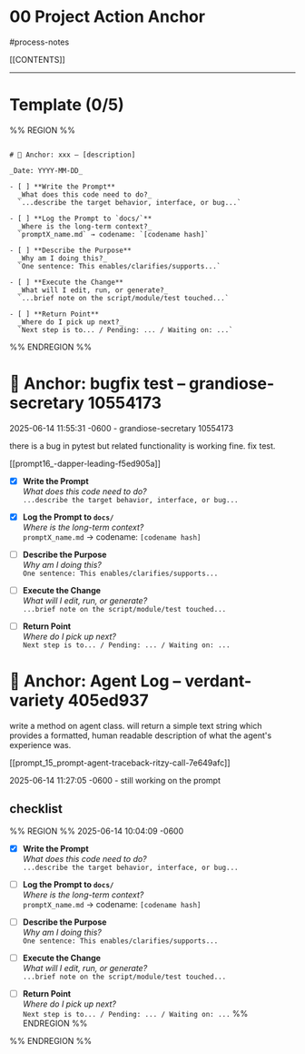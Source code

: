 # 00 Project Action Anchor

#process-notes

[[CONTENTS]]

***


# Template (0/5)

%% REGION %% 
```copyme

# 🧠 Anchor: xxx – [description]

_Date: YYYY-MM-DD_

- [ ] **Write the Prompt**  
  _What does this code need to do?_  
  `...describe the target behavior, interface, or bug...`

- [ ] **Log the Prompt to `docs/`**  
  _Where is the long-term context?_  
  `promptX_name.md` → codename: `[codename hash]`

- [ ] **Describe the Purpose**  
  _Why am I doing this?_  
  `One sentence: This enables/clarifies/supports...`

- [ ] **Execute the Change**  
  _What will I edit, run, or generate?_  
  `...brief note on the script/module/test touched...`

- [ ] **Return Point**  
  _Where do I pick up next?_  
  `Next step is to... / Pending: ... / Waiting on: ...`

```
%% ENDREGION %%



# 🧠 Anchor: bugfix test – grandiose-secretary 10554173

2025-06-14 11:55:31 -0600 - grandiose-secretary 10554173

there is a bug in pytest but related functionality is working fine. fix test. 

[[prompt16_-dapper-leading-f5ed905a]]



- [x] **Write the Prompt**  
  _What does this code need to do?_  
  `...describe the target behavior, interface, or bug...`

- [x] **Log the Prompt to `docs/`**  
  _Where is the long-term context?_  
  `promptX_name.md` → codename: `[codename hash]`

- [ ] **Describe the Purpose**  
  _Why am I doing this?_  
  `One sentence: This enables/clarifies/supports...`

- [ ] **Execute the Change**  
  _What will I edit, run, or generate?_  
  `...brief note on the script/module/test touched...`

- [ ] **Return Point**  
  _Where do I pick up next?_  
  `Next step is to... / Pending: ... / Waiting on: ...`

# 🧠 Anchor: Agent Log – verdant-variety 405ed937

write a method on agent class. will return a simple text string which provides a formatted, human readable description of what the agent's experience was. 

[[prompt_15_prompt-agent-traceback-ritzy-call-7e649afc]]

2025-06-14 11:27:05 -0600 - still working on the prompt 

## checklist
%% REGION %% 
2025-06-14 10:04:09 -0600

- [x] **Write the Prompt**  
  _What does this code need to do?_  
  `...describe the target behavior, interface, or bug...`

- [ ] **Log the Prompt to `docs/`**  
  _Where is the long-term context?_  
  `promptX_name.md` → codename: `[codename hash]`

- [ ] **Describe the Purpose**  
  _Why am I doing this?_  
  `One sentence: This enables/clarifies/supports...`

- [ ] **Execute the Change**  
  _What will I edit, run, or generate?_  
  `...brief note on the script/module/test touched...`

- [ ] **Return Point**  
  _Where do I pick up next?_  
  `Next step is to... / Pending: ... / Waiting on: ...` %% ENDREGION %%

%% ENDREGION %% 



